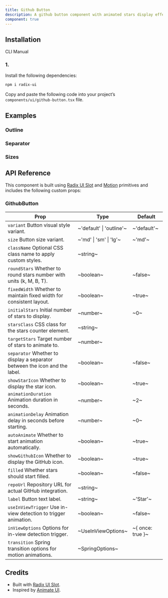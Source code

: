 ```yaml
---
title: Github Button
description: A github button component with animated stars display effects.
component: true
---
```


## Installation

CLI
Manual

### 1.

Install the following dependencies:

```bash
npm i radix-ui
```

Copy and paste the following code into your project’s `components/ui/github-button.tsx` file.

## Examples

### Outline

### Separator

### Sizes

## API Reference

This component is built using [Radix UI Slot](https://www.radix-ui.com/primitives/docs/utilities/slot) and [Motion](https://motion.dev/)
primitives and includes the following custom props:

### GithubButton

| **Prop**                                                                   | **Type**                 | **Default**       |
| -------------------------------------------------------------------------- | ------------------------ | ----------------- |
| `variant` Button visual style variant.                                     | ~'default' \| 'outline'~ | ~'default'~       |
| `size` Button size variant.                                                | ~'md' \| 'sm' \| 'lg'~   | ~'md'~            |
| `className` Optional CSS class name to apply custom styles.                | ~string~                 |                   |
| `roundStars` Whether to round stars number with units (k, M, B, T).        | ~boolean~                | ~false~           |
| `fixedWidth` Whether to maintain fixed width for consistent layout.        | ~boolean~                | ~true~            |
| `initialStars` Initial number of stars to display.                         | ~number~                 | ~0~               |
| `starsClass` CSS class for the stars counter element.                      | ~string~                 |                   |
| `targetStars` Target number of stars to animate to.                        | ~number~                 |                   |
| `separator` Whether to display a separator between the icon and the label. | ~boolean~                | ~false~           |
| `showStarIcon` Whether to display the star icon.                           | ~boolean~                | ~true~            |
| `animationDuration` Animation duration in seconds.                         | ~number~                 | ~2~               |
| `animationDelay` Animation delay in seconds before starting.               | ~number~                 | ~0~               |
| `autoAnimate` Whether to start animation automatically.                    | ~boolean~                | ~true~            |
| `showGithubIcon` Whether to display the GitHub icon.                       | ~boolean~                | ~true~            |
| `filled` Whether stars should start filled.                                | ~boolean~                | ~false~           |
| `repoUrl` Repository URL for actual GitHub integration.                    | ~string~                 |                   |
| `label` Button text label.                                                 | ~string~                 | ~'Star'~          |
| `useInViewTrigger` Use in-view detection to trigger animation.             | ~boolean~                | ~false~           |
| `inViewOptions` Options for in-view detection trigger.                     | ~UseInViewOptions~       | ~\{ once: true }~ |
| `transition` Spring transition options for motion animations.              | ~SpringOptions~          |                   |

## Credits

- Built with [Radix UI Slot](https://www.radix-ui.com/primitives/docs/utilities/slot).
- Inspired by [Animate UI](https://animate-ui.com/docs/buttons/github-stars).
